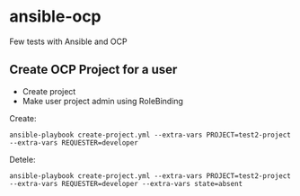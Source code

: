 # ansible-ocp
Few tests with Ansible and OCP



## Create OCP Project for a user 

- Create project
- Make user project admin using RoleBinding

Create:
```
ansible-playbook create-project.yml --extra-vars PROJECT=test2-project --extra-vars REQUESTER=developer
```


Detele:
```
ansible-playbook create-project.yml --extra-vars PROJECT=test2-project --extra-vars REQUESTER=developer --extra-vars state=absent
```
